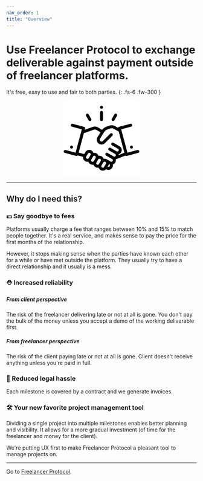 ```yaml
---
nav_order: 1
title: "Overview"
---
```


# Use Freelancer Protocol to exchange deliverable against payment outside of freelancer platforms.

It's free, easy to use and fair to both parties.
{: .fs-6 .fw-300 }

 <p align="center">
  <img src="/images/logo.png" alt="accessibility text">
</p>

---

## Why do I need this?

### 💵 Say goodbye to fees

Platforms usually charge a fee that ranges between 10% and 15% to match people together. It's a real service, and makes sense to pay the price for the first months of the relationship.

However, it stops making sense when the parties have known each other for a while or have met outside the platform. They usually try to have a direct relationship and it usually is a mess.

### ⛑ Increased reliability

<!-- 🔒 -->

##### From client perspective

The risk of the freelancer delivering late or not at all is gone. You don't pay the bulk of the money unless you accept a demo of the working deliverable first.

##### From freelancer perspective

The risk of the client paying late or not at all is gone. Client doesn't receive anything unless you're paid in full.

<!-- ##### For both parties -->

### 📜 Reduced legal hassle

Each milestone is covered by a contract and we generate invoices.

### 🛠 Your new favorite project management tool

<!-- ☀️🖥🔦 -->

Dividing a single project into multiple milestones enables better planning and visibility. It allows for a more gradual investment (of time for the freelancer and money for the client).

We're putting UX first to make Freelancer Protocol a pleasant tool to manage projects on.

---

Go to [Freelancer Protocol](https://www.freelancerprotocol.com/).

<!-- ![GitHub Logo](/images/logo.png) -->
